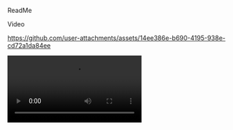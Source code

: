 ReadMe

Video


https://github.com/user-attachments/assets/14ee386e-b690-4195-938e-cd72a1da84ee

<video src="video/(0061-1)_bianco_nero.mp4">